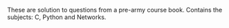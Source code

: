 These are solution to questions from a pre-army course book.
Contains the subjects: C, Python and Networks. 
